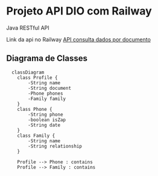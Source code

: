 # Projeto API DIO com Railway 
Java RESTful API



Link da api no Railway [API consulta dados por documento](https://desafio-railway-dados-production.up.railway.app/swagger-ui/index.html)

## Diagrama de Classes

```mermaid
  classDiagram
    class Profile {
        -String name
        -String document
        -Phone phones
        -Family family
    }
    class Phone {
        -String phone
        -boolean isZap
        -String date
    }
    class Family {
        -String name
        -String relationship
    }

    Profile --> Phone : contains
    Profile --> Family : contains
```
